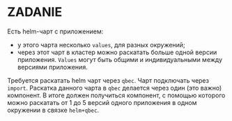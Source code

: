 # ZADANIE

Есть helm-чарт с приложением:

- у этого чарта несколько ```values```, для разных окружений;
- через этот чарт в кластер можно раскатать больше одной версии приложения. ```Values``` могут быть общими и индивидуальными между версиями приложения.

Требуется раскатать helm чарт через ```qbec```. Чарт подключать через ```import```.
Раскатка данного чарта в ```qbec``` делается через один (это важно) компонент.
В итоге должен получиться компонент, с помощью которого можно раскатать от 1 до 5 версий одного приложения в одном окружении в связке ```helm+qbec```.
